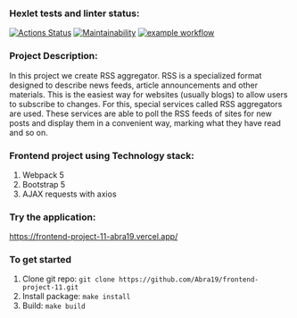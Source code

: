 ### Hexlet tests and linter status:
[![Actions Status](https://github.com/Abra19/frontend-project-11/workflows/hexlet-check/badge.svg)](https://github.com/Abra19/frontend-project-11/actions)
[![Maintainability](https://api.codeclimate.com/v1/badges/378c37f6a774cfb7ea99/maintainability)](https://codeclimate.com/github/Abra19/frontend-project-11/maintainability)
[![example workflow](https://github.com/Abra19/frontend-project-11/actions/workflows/nodejs.yml/badge.svg)](https://github.com/Abra19/frontend-project-11/actions)

### Project Description:
In this project we create RSS aggregator.
RSS is a specialized format designed to describe news feeds, article announcements and other materials. This is the easiest way for websites (usually blogs) to allow users to subscribe to changes. For this, special services called RSS aggregators are used. These services are able to poll the RSS feeds of sites for new posts and display them in a convenient way, marking what they have read and so on.

### Frontend project using Technology stack:
1. Webpack 5
2. Bootstrap 5
3. AJAX requests with axios

### Try the application:
https://frontend-project-11-abra19.vercel.app/
### To get started

1. Clone git repo: `git clone https://github.com/Abra19/frontend-project-11.git`
2. Install package: `make install`
3. Build: `make build`